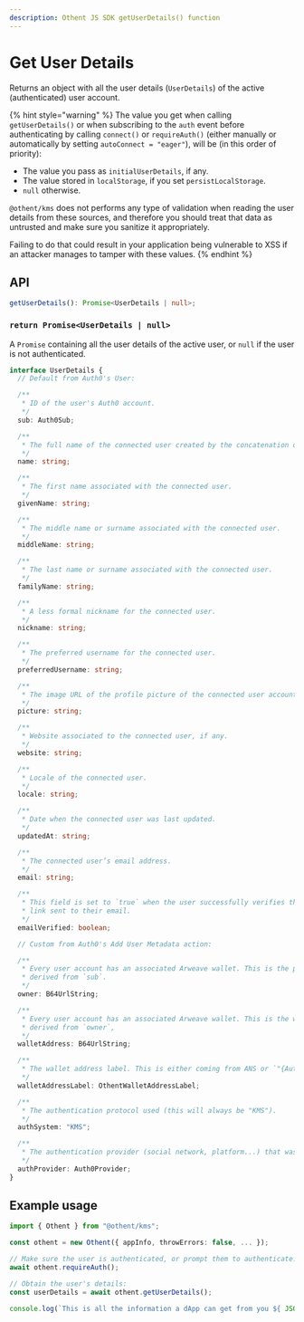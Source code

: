 ```yaml
---
description: Othent JS SDK getUserDetails() function
---
```


# Get User Details

Returns an object with all the user details (`UserDetails`) of the active (authenticated) user account.

{% hint style="warning" %}
The value you get when calling `getUserDetails()` or when subscribing to the `auth` event before authenticating by
calling `connect()` or `requireAuth()` (either manually or automatically by setting `autoConnect = "eager"`), will be
(in this order of priority):

- The value you pass as `initialUserDetails`, if any. 
- The value stored in `localStorage`, if you set `persistLocalStorage`.
- `null` otherwise.

`@othent/kms` does not performs any type of validation when reading the user details from these sources, and therefore
you should treat that data as untrusted and make sure you sanitize it appropriately.

Failing to do that could result in your application being vulnerable to XSS if an attacker manages to tamper with these
values.
{% endhint %}

## API

```ts
getUserDetails(): Promise<UserDetails | null>;
```

### `return Promise<UserDetails | null>`

A `Promise` containing all the user details of the active user, or `null` if the user is not authenticated.

```ts
interface UserDetails {
  // Default from Auth0's User:

  /**
   * ID of the user's Auth0 account.
   */
  sub: Auth0Sub;

  /**
   * The full name of the connected user created by the concatenation of the `givenName` and `familyName`.
   */
  name: string;

  /**
   * The first name associated with the connected user.
   */
  givenName: string;

  /**
   * The middle name or surname associated with the connected user.
   */
  middleName: string;

  /**
   * The last name or surname associated with the connected user.
   */
  familyName: string;

  /**
   * A less formal nickname for the connected user.
   */
  nickname: string;

  /**
   * The preferred username for the connected user.
   */
  preferredUsername: string;

  /**
   * The image URL of the profile picture of the connected user account.
   */
  picture: string;

  /**
   * Website associated to the connected user, if any.
   */
  website: string;

  /**
   * Locale of the connected user.
   */
  locale: string;

  /**
   * Date when the connected user was last updated.
   */
  updatedAt: string;

  /**
   * The connected user’s email address.
   */
  email: string;

  /**
   * This field is set to `true` when the user successfully verifies their email address by clicking a verification
   * link sent to their email.
   */
  emailVerified: boolean;

  // Custom from Auth0's Add User Metadata action:

  /**
   * Every user account has an associated Arweave wallet. This is the public key of the associated Arweave wallet,
   * derived from `sub`.
   */
  owner: B64UrlString;

  /**
   * Every user account has an associated Arweave wallet. This is the wallet address of the associated Arweave wallet,
   * derived from `owner`,
   */
  walletAddress: B64UrlString;

  /**
   * The wallet address label. This is either coming from ANS or `"{Auth0Provider} ({email})"`.
   */
  walletAddressLabel: OthentWalletAddressLabel;

  /**
   * The authentication protocol used (this will always be "KMS").
   */
  authSystem: "KMS";

  /**
   * The authentication provider (social network, platform...) that was used to sign in.
   */
  authProvider: Auth0Provider;
}
```

## Example usage

```ts
import { Othent } from "@othent/kms";

const othent = new Othent({ appInfo, throwErrors: false, ... });

// Make sure the user is authenticated, or prompt them to authenticate:
await othent.requireAuth();

// Obtain the user's details:
const userDetails = await othent.getUserDetails();

console.log(`This is all the information a dApp can get from you ${ JSON.stringify(userDetails, null, '  ') }.`);
```
